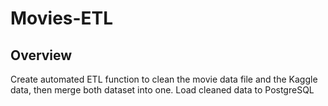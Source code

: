# Movies-ETL
## Overview
Create automated ETL function to clean the movie data file and the Kaggle data, then merge both dataset into one. Load cleaned data to PostgreSQL




